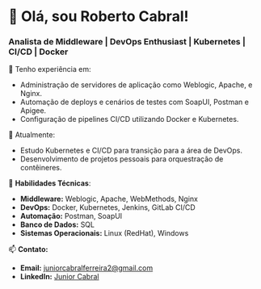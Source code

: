 # 👋 Olá, sou Roberto Cabral! 
### Analista de Middleware | DevOps Enthusiast | Kubernetes | CI/CD | Docker 

🚀 Tenho experiência em:
- Administração de servidores de aplicação como Weblogic, Apache, e Nginx.
- Automação de deploys e cenários de testes com SoapUI, Postman e Apigee.
- Configuração de pipelines CI/CD utilizando Docker e Kubernetes.

🎯 Atualmente:
- Estudo Kubernetes e CI/CD para transição para a área de DevOps.
- Desenvolvimento de projetos pessoais para orquestração de contêineres.

💼 **Habilidades Técnicas**:
- **Middleware:** Weblogic, Apache, WebMethods, Nginx
- **DevOps:** Docker, Kubernetes, Jenkins, GitLab CI/CD
- **Automação:** Postman, SoapUI
- **Banco de Dados:** SQL
- **Sistemas Operacionais:** Linux (RedHat), Windows

📫 **Contato:**
- **Email:** juniorcabralferreira2@gmail.com
- **LinkedIn:** [Junior Cabral](https://www.linkedin.com/in/juniorcabral-4412/)
